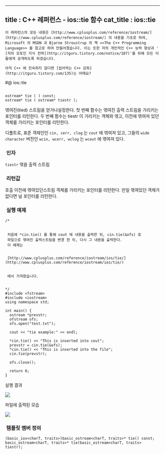 ----------------
title : C++ 레퍼런스 - ios::tie 함수
cat_title :  ios::tie
--------------

```warning
이 레퍼런스의 모든 내용은 [http://www.cplusplus.com/reference/iostream/](http://www.cplusplus.com/reference/iostream/) 의 내용을 기초로 하여, Microsoft 의 MSDN 과 Bjarne Stroustrup 의 책 <<The C++ Programming Language>> 를 참고로 하여 만들어졌습니다. 이는 또한 저의 개인적인 C++ 능력 향상과 ' [저의 모토인 지식 전파](http://itguru.tistory.com/notice/107)'를 위해 모든 이들에게 공개하도록 하겠습니다.
```

```info
아직 C++ 에 친숙하지 않다면 [씹어먹는 C++ 강좌](http://itguru.tistory.com/135)는 어때요?
```




#@ ios::tie




```info

ostream* tie ( ) const;
ostream* tie ( ostream* tiestr );
```



엮여진(tied) 스트림을 얻거나설정한다.
첫 번째 함수는 엮여진 출력 스트림을 가리키는 포인터를 리턴한다.
두 번째 함수는 tiestr 이 가리키는 객체와 엮고, 이전에 엮여져 있던 객체를 가리키는 포인터를 리턴한다.

디폴트로, 표준 객체인인 `cin, cerr, clog` 는 `cout` 에 엮여져 있고, 그들의 `wide character` 버전인 `wcin, wcerr, wclog` 는 `wcout` 에 엮여져 있다.






###  인자




`tiestr`
엮을 출력 스트림



###  리턴값




호출 이전에 엮여있던스트림 객체를 가리키는 포인터를 리턴한다. 만일 엮여있던 객체가 없다면 널 포인터를 리턴한다.



###  실행 예제




```cpp-formatted
/*


 처음에 *cin.tie() 를 통해 cout 에 내용을 출력한 뒤, cin.tie(&ofs) 로
 파일으로 엮여진 출력스트림을 변경 한 뒤, 다시 그 내용을 출력한다.
 이 예제는


 [http://www.cplusplus.com/reference/iostream/ios/tie/](http://www.cplusplus.com/reference/iostream/ios/tie/)


 에서 가져왔습니다.


*/
#include <fstream>
#include <iostream>
using namespace std;

int main() {
  ostream *prevstr;
  ofstream ofs;
  ofs.open("test.txt");

  cout << "tie example:" << endl;

  *cin.tie() << "This is inserted into cout";
  prevstr = cin.tie(&ofs);
  *cin.tie() << "This is inserted into the file";
  cin.tie(prevstr);

  ofs.close();

  return 0;
}
```



실행 결과



![](http://img1.daumcdn.net/thumb/R1920x0/?fname=http%3A%2F%2Fcfile6.uf.tistory.com%2Fimage%2F155C9141509A42E43CB76F)



파일에 출력된 모습


![](http://img1.daumcdn.net/thumb/R1920x0/?fname=http%3A%2F%2Fcfile5.uf.tistory.com%2Fimage%2F0160DD43509A432F0179D7)




###  템플릿 멤버 정의


```cpp-formatted
(basic_ios<charT, traits>)basic_ostream<charT, traits>* tie() const;
basic_ostream<charT, traits>* tie(basic_ostream<charT, traits> tiestr);
```